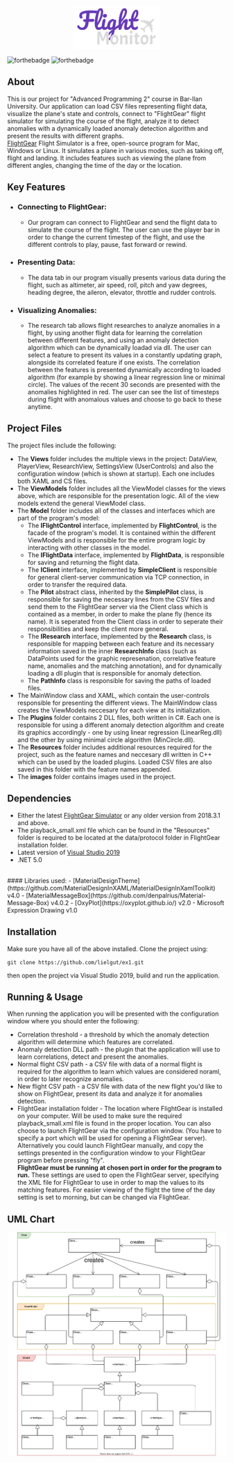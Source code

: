 <p align="center">
<img src="images/FlightMonitor.png" alt="Logo" height="100">
</p>

![forthebadge](https://img.shields.io/badge/Made%20with-C%23-brightgreen)
![forthebadge](https://img.shields.io/badge/Made%20with-C%2B%2B-blue)

## About

This is our project for "Advanced Programming 2" course in Bar-Ilan University. Our application can load CSV files representing flight data, visualize the plane's state and controls, connect to "FlightGear" flight simulator for simulating the course of the flight, analyze it to detect anomalies with a dynamically loaded anomaly detection algorithm and present the results with different graphs.<br>
[FlightGear](https://www.flightgear.org/) Flight Simulator is a free, open-source program for Mac, Windows or Linux. It simulates a plane in various modes, such as taking off, flight and landing. It includes features such as viewing the plane from different angles, changing the time of the day or the location.

## Key Features
- ### Connecting to FlightGear:
  - Our program can connect to FlightGear and send the flight data to simulate the course of the flight. The user can use the player bar in order to change the current timestep of the flight, and use the different controls to play, pause, fast forward or rewind.
- ### Presenting Data:
  - The data tab in our program visually presents various data during the flight, such as altimeter, air speed, roll, pitch and yaw degrees, heading degree, the aileron, elevator, throttle and rudder controls.
- ### Visualizing Anomalies:
  - The research tab allows flight researches to analyze anomalies in a flight, by using another flight data for learning the correlation between different features, and using an anomaly detection algorithm which can be dynamically loadad via dll. The user can select a feature to present its values in a constantly updating graph, alongside its correlated feature if one exists. The correlation between the features is presented dynamically according to loaded algorithm (for example by showing a linear regression line or minimal circle). The values of the recent 30 seconds are presented with the anomalies highlighted in red. The user can see the list of timesteps during flight with anomalous values and choose to go back to these anytime.

## Project Files
The project files include the following:
- The <b>Views</b> folder includes the multiple views in the project: DataView, PlayerView, ResearchView, SettingsView (UserControls) and also the configuration window (which is shown at startup). Each one includes both XAML and CS files.
- The <b>ViewModels</b> folder includes all the ViewModel classes for the views above, which are responsible for the presentation logic. All of the view models extend the general ViewModel class.
- The <b>Model</b> folder includes all of the classes and interfaces which are part of the program's model:
  - The <b>IFlightControl</b> interface, implemented by <b>FlightControl</b>, is the facade of the program's model. It is contained within the different ViewModels and is responsible for the entire program logic by interacting with other classes in the model.
  - The <b>IFlightData</b> interface, implemented by <b>FlightData</b>, is responsible for saving and returning the flight data.
  - The <b>IClient</b> interface, implemented by <b>SimpleClient</b> is responsible for general client-server communication via TCP connection, in order to transfer the required data.
  - The <b>Pilot</b> abstract class, inherited by the <b>SimplePilot</b> class, is responsible for saving the necessary lines from the CSV files and send them to the FlightGear server via the Client class which is contained as a member, in order to make the plane fly (hence its name). It is seperated from the Client class in order to seperate their responsibilities and keep the client more general.
  - The <b>IResearch</b> interface, implemented by the <b>Research</b> class, is responsible for mapping between each feature and its necessary information saved in the inner <b>ResearchInfo</b> class (such as DataPoints used for the graphic represenation, correlative feature name, anomalies and the matching annotation), and for dynamically loading a dll plugin that is responsible for anomaly detection.
  - The <b>PathInfo</b> class is responsible for saving the paths of loaded files.
- The MainWindow class and XAML, which contain the user-controls
responsible for presenting the different views. The MainWindow class creates the ViewModels neccesary for each view at its initialization.
- The <b>Plugins</b> folder contains 2 DLL files, both written in C#. Each one is responsible for using a different anomaly detection algorithm and create its graphics accordingly - one by using linear regression (LinearReg.dll) and the other by using minimal circle algorithm (MinCircle.dll).
- The <b>Resources</b> folder includes additional resources required for the project, such as the feature names and neccesary dll written in C++ which can be used by the loaded plugins. Loaded CSV files are also saved in this folder with the feature names appended.
- The <b>images</b> folder contains images used in the project.

## Dependencies
- Either the latest [FlightGear Simulator](https://www.flightgear.org/download/) or any older version from 2018.3.1 and above.
- The playback_small.xml file which can be found in the "Resources" folder is required to be located at the data/protocol folder in FlightGear installation folder.
- Latest version of [Visual Studio 2019](https://visualstudio.microsoft.com/vs/)
- .NET 5.0
</br>
#### Libraries used:
- [MaterialDesignTheme](https://github.com/MaterialDesignInXAML/MaterialDesignInXamlToolkit) v4.0
- [MaterialMessageBox](https://github.com/denpalrius/Material-Message-Box) v4.0.2
- [OxyPlot](https://oxyplot.github.io/) v2.0
- Microsoft Expression Drawing v1.0

## Installation

Make sure you have all of the above installed.
Clone the project using:
```
git clone https://github.com/lielgut/ex1.git
```
then open the project via Visual Studio 2019, build and run the application.<br>

## Running & Usage
When running the application you will be presented with the configuration window where you should enter the following:
- Correlation threshold - a threshold by which the anomaly detection algorithm will determine which features are correlated.
- Anomaly detection DLL path - the plugin that the application will use to learn correlations, detect and present the anomalies.
- Normal flight CSV path - a CSV file with data of a normal flight is required for the algorithm to learn which values are considered noraml, in order to later recognize anomalies.
- New flight CSV path - a CSV file with data of the new flight you'd like to show on FlightGear, present its data and analyze it for anomalies detection.</br>
- FlightGear installation folder - The location where FlightGear is installed on your computer. Will be used to make sure the required playback_small.xml file is found in the proper location. You can also choose to launch FlightGear via the configuration window. (You have to specify a port which will be used for opening a FlightGear server). Alternatively you could launch FlightGear manually, and copy the settings presented in the configuration window to your FlightGear program before pressing "fly".<br>
<b>FlightGear must be running at chosen port in order for the program to run.</b> These settings are used to open the FlightGear server, specifying the XML file for FlightGear to use 
in order to map the values to its matching features. For easier viewing of the flight the time of the day setting is set to morning, but can be changed via FlightGear.

## UML Chart
![UML Chart](images/uml.svg)